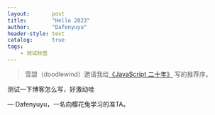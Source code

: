 ```yaml
---
layout:       post
title:        "Hello 2023"
author:       "Dafenyuyu"
header-style: text
catalog:      true
tags:
    - 测试标签
---
```


> 雪碧（doodlewind）邀请我给[《JavaScript 二十年》](https://zhuanlan.zhihu.com/p/373065151) 写的推荐序。

测试一下博客怎么写，好激动哇

— Dafenyuyu，一名向樱花兔学习的准TA。
